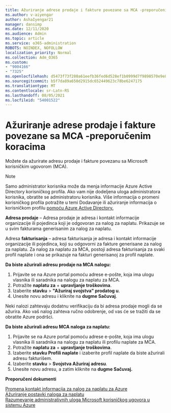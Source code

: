 ```yaml
---
title: Ažuriranje adrese prodaje i fakture povezane sa MCA -preporučenim koracima
ms.author: v-aiyengar
author: AshaIyengar21
manager: dansimp
ms.date: 12/11/2020
ms.audience: Admin
ms.topic: article
ms.service: o365-administration
ROBOTS: NOINDEX, NOFOLLOW
localization_priority: Normal
ms.collection: Adm_O365
ms.custom:
- "9004166"
- "7325"
ms.openlocfilehash: d5473f73f280a61eefb36fed6d528ef1b0999d7f9898570e9e8eb24105a1cfa6
ms.sourcegitcommit: b5f7da89a650d2915dc652449623c78be6247175
ms.translationtype: MT
ms.contentlocale: sr-Latn-RS
ms.lasthandoff: 08/05/2021
ms.locfileid: "54001522"
---
```

# <a name="update-sold-to-and-bill-to-address-associated-to-your-mca---recommended-steps"></a>Ažuriranje adrese prodaje i fakture povezane sa MCA -preporučenim koracima

Možete da ažurirate adresu prodaje i fakture povezanu sa Microsoft korisničkim ugovorom (MCA). 

> [!NOTE]
> Samo administrator korisnika može da menja informacije Azure Active Directory korisničkog profila. Ako vam nije dodeljena uloga administratora korisnika, obratite se administratoru korisnika. Više informacija o promeni korisničkog profila potražite u temi Dodavanje ili ažuriranje informacija o korisničkom profilu [pomoću Azure Active Directory.](https://docs.microsoft.com/azure/active-directory/fundamentals/active-directory-users-profile-azure-portal)

**Adresa prodaje** – Adresa prodaje je adresa i kontakt informacije organizacije ili pojedinca koji je odgovoran za nalog za naplatu. Prikazuje se u svim fakturama generisanim za nalog za naplatu.

Adresa **fakturisanja** – adresa fakturisanja je adresa i kontakt informacije organizacije ili pojedinca, koji su odgovorni za fakture generisane za nalog za naplatu. Za nalog za naplatu za MCA, postoji adresa fakturisanja za svaki profil naplate i ona se prikazuje na fakturi generisanoj za profil naplate.

**Da biste ažurirali adresu prodaje na MCA nalogu:**

1. Prijavite se na Azure portal pomoću adrese e-pošte, koja ima ulogu vlasnika ili saradnika na nalogu za naplatu za MCA.
1. Potražite **naplatu za**  +  **upravljanje troškovima**.
1. Izaberite **stavku**  >  **"Ažuriraj svojstva" prodatog u**.
1. Unesite novu adresu i kliknite na **dugme Sačuvaj**.

Neki nalozi zahtevaju dodatnu verifikaciju da bi adresa prodaje mogli da se ažurira. Ako vaš nalog zahteva ručno odobrenje, od vas će se tražiti da se obratite Azure podršci.

**Da biste ažurirali adresu MCA naloga za naplatu:** 

1. Prijavite se na Azure portal pomoću adrese e-pošte, koja ima ulogu vlasnika ili saradnika na nalogu za naplatu ili profilu naplate za MCA.
1. Potražite **naplatu za**  +  **upravljanje troškovima**.
1. Izaberite **stavku Profili naplate** i izaberite profil naplate da biste ažurirali adresu fakturišem.
1. Izaberite **stavku**  >  **Svojstva Ažuriraj adresu**.
1. Unesite novu adresu, a zatim kliknite na **dugme Sačuvaj.**

**Preporučeni dokumenti**

[Promena kontakt informacija za nalog za naplatu za Azure](https://docs.microsoft.com/azure/cost-management-billing/manage/change-azure-account-profile)   
[Ažuriranje postavki naloga za naplatu](https://docs.microsoft.com/microsoft-store/update-microsoft-store-for-business-account-settings)  
[Razumevanje administrativnih uloga Microsoft korisničkog ugovora u sistemu Azure](https://docs.microsoft.com/azure/cost-management-billing/manage/understand-mca-roles)